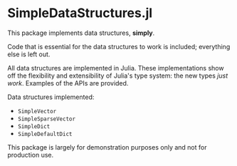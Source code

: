 # SimpleDataStructures.jl

This package implements data structures, **simply**.

Code that is essential for the data structures to work is included; everything else is left out.

All data structures are implemented in Julia. These implementations show off the flexibility and extensibility of Julia's type system: the new types *just work*. Examples of the APIs are provided.

Data structures implemented:
- `SimpleVector`
- `SimpleSparseVector`
- `SimpleDict`
- `SimpleDefaultDict`

This package is largely for demonstration purposes only and not for production use.
